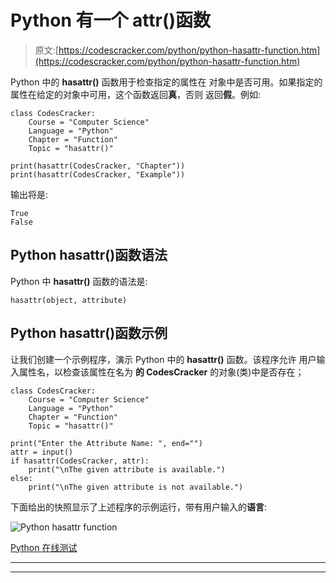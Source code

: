 # Python 有一个 attr()函数

> 原文:[https://codescracker.com/python/python-hasattr-function.htm](https://codescracker.com/python/python-hasattr-function.htm)

Python 中的 **hasattr()** 函数用于检查指定的属性在 对象中是否可用。如果指定的属性在给定的对象中可用，这个函数返回**真**，否则 返回**假**。例如:

```
class CodesCracker:
    Course = "Computer Science"
    Language = "Python"
    Chapter = "Function"
    Topic = "hasattr()"

print(hasattr(CodesCracker, "Chapter"))
print(hasattr(CodesCracker, "Example"))
```

输出将是:

```
True
False
```

## Python hasattr()函数语法

Python 中 **hasattr()** 函数的语法是:

```
hasattr(object, attribute)
```

## Python hasattr()函数示例

让我们创建一个示例程序，演示 Python 中的 **hasattr()** 函数。该程序允许 用户输入属性名，以检查该属性在名为 **的 CodesCracker** 的对象(类)中是否存在；

```
class CodesCracker:
    Course = "Computer Science"
    Language = "Python"
    Chapter = "Function"
    Topic = "hasattr()"

print("Enter the Attribute Name: ", end="")
attr = input()
if hasattr(CodesCracker, attr):
    print("\nThe given attribute is available.")
else:
    print("\nThe given attribute is not available.")
```

下面给出的快照显示了上述程序的示例运行，带有用户输入的**语言**:

![Python hasattr function](../Images/5a4b6ce9b1b20c8a46df823970f290e8.png)

[Python 在线测试](/exam/showtest.php?subid=10)

* * *

* * *